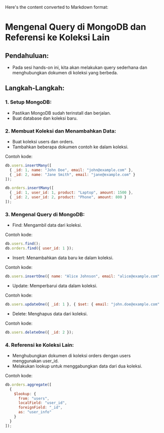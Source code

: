 Here's the content converted to Markdown format:


# Mengenal Query di MongoDB dan Referensi ke Koleksi Lain

## Pendahuluan:
- Pada sesi hands-on ini, kita akan melakukan query sederhana dan menghubungkan dokumen di koleksi yang berbeda.

## Langkah-Langkah:

### 1. Setup MongoDB:
- Pastikan MongoDB sudah terinstall dan berjalan.
- Buat database dan koleksi baru.

### 2. Membuat Koleksi dan Menambahkan Data:
- Buat koleksi users dan orders.
- Tambahkan beberapa dokumen contoh ke dalam koleksi.

Contoh kode:
```javascript
db.users.insertMany([
  { _id: 1, name: "John Doe", email: "john@example.com" },
  { _id: 2, name: "Jane Smith", email: "jane@example.com" }
]);

db.orders.insertMany([
  { _id: 1, user_id: 1, product: "Laptop", amount: 1500 },
  { _id: 2, user_id: 2, product: "Phone", amount: 800 }
]);
```

### 3. Mengenal Query di MongoDB:
- Find: Mengambil data dari koleksi.

Contoh kode:
```javascript
db.users.find();
db.orders.find({ user_id: 1 });
```

- Insert: Menambahkan data baru ke dalam koleksi.

Contoh kode:
```javascript
db.users.insertOne({ name: "Alice Johnson", email: "alice@example.com" });
```

- Update: Memperbarui data dalam koleksi.

Contoh kode:
```javascript
db.users.updateOne({ _id: 1 }, { $set: { email: "john.doe@example.com" } });
```

- Delete: Menghapus data dari koleksi.

Contoh kode:
```javascript
db.users.deleteOne({ _id: 2 });
```

### 4. Referensi ke Koleksi Lain:
- Menghubungkan dokumen di koleksi orders dengan users menggunakan user_id.
- Melakukan lookup untuk menggabungkan data dari dua koleksi.

Contoh kode:
```javascript
db.orders.aggregate([
  {
    $lookup: {
      from: "users",
      localField: "user_id",
      foreignField: "_id",
      as: "user_info"
    }
  }
]);
```